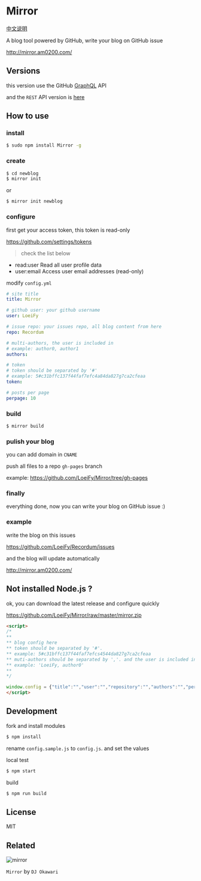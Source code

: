 # Mirror

[中文说明](http://mirror.am0200.com/#11)

A blog tool powered by GitHub, write your blog on GitHub issue

http://mirror.am0200.com/

## Versions

this version use the GitHub [GraphQL](https://developer.github.com/v4/) API

and the `REST` API version is [here](https://github.com/LoeiFy/Mirror/tree/rest-api)

## How to use

### install

```bash
$ sudo npm install Mirror -g
```

### create

```bash
$ cd newblog
$ mirror init
```

or

```bash
$ mirror init newblog
```

### configure

first get your access token, this token is read-only

https://github.com/settings/tokens

> check the list below

- read:user   Read all user profile data
- user:email  Access user email addresses (read-only)

modify `config.yml`

```yml
# site title
title: Mirror

# github user: your github username
user: LoeiFy

# issue repo: your issues repo, all blog content from here
repo: Recordum

# multi-authors, the user is included in
# example: author0, author1
authors:

# token
# token should be separated by '#'
# example: 5#c31bffc137f44faf7efc4a84da827g7ca2cfeaa
token:

# posts per page
perpage: 10
```

### build

```bash
$ mirror build
```

### pulish your blog

you can add domain in `CNAME`

push all files to a repo `gh-pages` branch

example: https://github.com/LoeiFy/Mirror/tree/gh-pages

### finally

everything done, now you can write your blog on GitHub issue :)

### example

write the blog on this issues

https://github.com/LoeiFy/Recordum/issues

and the blog will update automatically

http://mirror.am0200.com/

## Not installed Node.js ?

ok, you can download the latest release and configure quickly

https://github.com/LoeiFy/Mirror/raw/master/mirror.zip

```html
<script>
/*
**
** blog config here
** token should be separated by '#'.
** example: 5#c31bffc137f44faf7efcs4544da827g7ca2cfeaa
** muti-authors should be separated by ','. and the user is included in.
** example: 'LoeiFy, author0'
**
*/

window.config = {"title":"","user":"","repository":"","authors":"","perpage":"","token":""}
</script>
```

## Development

fork and install modules

```bash
$ npm install
```

rename `config.sample.js` to `config.js`. and set the values

local test

```bash
$ npm start
```

build

```bash
$ npm run build
```

## License

MIT

## Related

![mirror](https://cloud.githubusercontent.com/assets/2193211/12321915/c66d8b12-baeb-11e5-9612-b188f5272e3b.jpg)

`Mirror` by `DJ Okawari`
